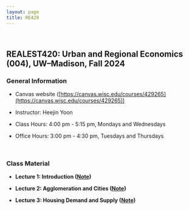 ```yaml
---
layout: page
title: RE420
---
```



<br/> 

## REALEST420: Urban and Regional Economics (004), UW&ndash;Madison, Fall 2024

### General Information

 - Canvas website ([https://canvas.wisc.edu/courses/429265](https://canvas.wisc.edu/courses/429265))

 - Instructor: Heejin Yoon

 - Class Hours: 4:00 pm - 5:15 pm, Mondays and Wednesdays
 
 - Office Hours: 3:00 pm - 4:30 pm, Tuesdays and Thursdays

<br/> 

### Class Material

 - **Lecture 1: Introduction ([Note](RE420/RE420_Lecture1_Introduction.pdf))**
 
 - **Lecture 2: Agglomeration and Cities ([Note](RE420/RE420_Lecture2_Agglomeration_and_Cities.pdf))**
 
 - **Lecture 3: Housing Demand and Supply ([Note](RE420/RE420_Lecture3_Housing_Demand_and_Supply.pdf))**

<br/>

<!--- ### Teaching Assistant (KAIST College of Business)
 
 - **Corporate Valuation (MBA)**, Fall 2019
--->

